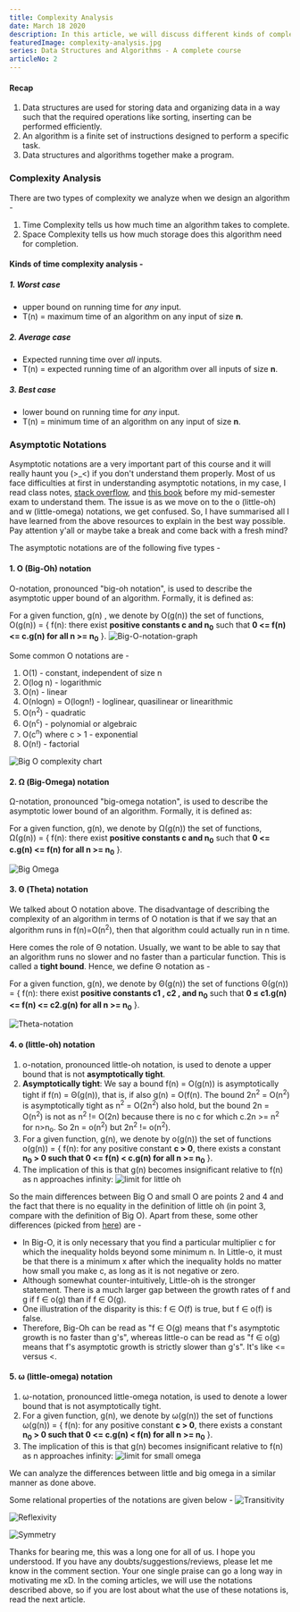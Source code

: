 ```yaml
---
title: Complexity Analysis
date: March 18 2020
description: In this article, we will discuss different kinds of complexity analysis like the worst case, best case, and average case. We will also discuss various asymptotic notations which will enable us to analyze the performance of programs.
featuredImage: complexity-analysis.jpg
series: Data Structures and Algorithms - A complete course
articleNo: 2
---
```

#### Recap
1. Data structures are used for storing data and organizing data in a way such that the required operations like sorting, inserting can be performed efficiently.
2. An algorithm is a finite set of instructions designed to perform a specific task.
3. Data structures and algorithms together make a program.

### Complexity Analysis
There are two types of complexity we analyze when we design an algorithm  -
1. Time Complexity tells us how much time an algorithm takes to complete.
2. Space Complexity tells us how much storage does this algorithm need for completion.

#### Kinds of time complexity analysis -
##### 1. Worst case
- upper bound on running time for *any* input. 
- T(n) = maximum time of an algorithm on any input of size **n**.

##### 2. Average case
- Expected running time over *all* inputs.
- T(n) = expected running time of an algorithm over all inputs of size **n**.

##### 3. Best case
- lower bound on running time for *any* input.
- T(n) = minimum time of an algorithm on any input of size **n**.

### Asymptotic Notations
Asymptotic notations are a very important part of this course and it will really haunt you (>_<) if you don't understand them properly. Most of us face difficulties at first in understanding asymptotic notations, in my case, I read class notes, [stack overflow](https://stackoverflow.com/questions/1364444/difference-between-big-o-and-little-o-notation), and [this book](https://github.com/CodeClub-JU/Introduction-to-Algorithms-CLRS/blob/master/Introduction%20to%20Algorithms%20-%203rd%20Edition.pdf) before my mid-semester exam to understand them. The issue is as we move on to the o (little-oh) and w (little-omega) notations, we get confused. So, I have summarised all I have learned from the above resources to explain in the best way possible.  Pay attention y'all or maybe take a break and come back with a fresh mind?

The asymptotic notations are of the following five types -
#### 1. O (Big-Oh) notation
O-notation, pronounced "big-oh notation", is used to describe the asymptotic upper bound of an algorithm. Formally, it is defined as:

For a given function, g(n) , we denote by O(g(n)) the set of functions,
O(g(n)) = { f(n): there exist **positive constants c and n<sub>0</sub>** such that
**0 <= f(n) <= c.g(n) for all n >= n<sub>0</sub>** }.
![Big-O-notation-graph](https://dev-to-uploads.s3.amazonaws.com/i/m7acz08xwugmq2vh3gm7.png)

Some common O notations are -
1. O(1) - constant, independent of size n
2. O(log n) - logarithmic
3. O(n) - linear
4. O(nlogn) = O(logn!) - loglinear, quasilinear or linearithmic
5. O(n<sup>2</sup>) - quadratic
6. O(n<sup>c</sup>) - polynomial or algebraic
7. O(c<sup>n</sup>) where c > 1 - exponential
8. O(n!) - factorial

![Big O complexity chart](https://dev-to-uploads.s3.amazonaws.com/i/aixxzxil4rn7kr38nrn3.png)

#### 2. Ω (Big-Omega) notation
Ω-notation, pronounced "big-omega notation", is used to describe the asymptotic lower bound of an algorithm. Formally, it is defined as:

For a given function, g(n), we denote by Ω(g(n)) the set of functions,
Ω(g(n)) = { f(n): there exist **positive constants c and n<sub>0</sub>** such that 
**0 <= c.g(n) <= f(n) for all n >= n<sub>0</sub>** }. 

![Big Omega](https://dev-to-uploads.s3.amazonaws.com/i/vs3tlsw98c9ixq14uz0i.png)

#### 3. Θ (Theta) notation
We talked about O notation above. The disadvantage of describing the complexity of an algorithm in terms of O notation is that if we say that an algorithm runs in f(n)=O(n<sup>2</sup>), then that algorithm could actually run in n time.

Here comes the role of Θ notation. Usually, we want to be able to say that an algorithm runs no slower and no faster than a particular function. This is called a **tight bound**. Hence, we define Θ notation as -

For a given function, g(n), we denote by Θ(g(n)) the set of
functions
Θ(g(n)) = { f(n): there exist **positive constants c1 , c2 , and n<sub>0</sub>** such that **0 ≤ c1.g(n) <= f(n) <= c2.g(n) for all n >= n<sub>0</sub>** }.

![Theta-notation](https://dev-to-uploads.s3.amazonaws.com/i/gswj37ipze0qbdinr3tr.png)

#### 4. o (little-oh) notation

1. o-notation, pronounced little-oh notation, is used to denote a upper bound that is not **asymptotically tight**.
2. **Asymptotically tight**: We say a bound f(n) = O(g(n)) is asymptotically tight if f(n) = Θ(g(n)), that is, if also g(n) = O(f(n). The bound 2n<sup>2</sup> = O(n<sup>2</sup>) is asymptotically tight as n<sup>2</sup> = O(2n<sup>2</sup>) also hold, but the bound 2n = O(n<sup>2</sup>) is not as n<sup>2</sup> != O(2n) because there is no c for which c.2n >= n<sup>2</sup> for n>n<sub>o</sub>. So 2n = o(n<sup>2</sup>) but 2n<sup>2</sup> != o(n<sup>2</sup>).
3.  For a given function, g(n), we denote by o(g(n)) the set of functions
o(g(n)) = { f(n): for any positive constant **c > 0**, there exists a constant **n<sub>0</sub> > 0 such that 0 <= f(n) < c.g(n) for all n >= n<sub>0</sub>** }.
4. The implication of this is that g(n) becomes insignificant relative to f(n) as n approaches infinity: 
![limit for little oh](https://dev-to-uploads.s3.amazonaws.com/i/b2n7wi9zwkzwciisogi3.png)

So the main differences between Big O and small O are points 2 and 4 and the fact that there is no equality in the definition of little oh (in point 3, compare with the definition of Big O). Apart from these, some other differences (picked from [here](https://stackoverflow.com/questions/1364444/difference-between-big-o-and-little-o-notation)) are -
- In Big-O, it is only necessary that you find a particular multiplier c for which the inequality holds beyond some minimum n. In Little-o, it must be that there is a minimum x after which the inequality holds no matter how small you make c, as long as it is not negative or zero.
- Although somewhat counter-intuitively, Little-oh is the stronger statement. There is a much larger gap between the growth rates of f and g if f ∈ o(g) than if f ∈ O(g).
- One illustration of the disparity is this: f ∈ O(f) is true, but f ∈ o(f) is false.
- Therefore, Big-Oh can be read as "f ∈ O(g) means that f's asymptotic growth is no faster than g's", whereas little-o can be read as "f ∈ o(g) means that f's asymptotic growth is strictly slower than g's". It's like <= versus <.

#### 5. ω (little-omega) notation
1. ω-notation, pronounced little-omega notation, is used to denote a lower bound that is not asymptotically tight.
2. For a given function, g(n), we denote by ω(g(n)) the set of functions
ω(g(n)) = { f(n): for any positive constant **c > 0**, there exists a constant **n<sub>0</sub> > 0 such that 0 <= c.g(n) < f(n) for all n >= n<sub>0</sub>** }.
3. The implication of this is that g(n) becomes insignificant relative to f(n) as n approaches infinity:
![limit for small omega](https://dev-to-uploads.s3.amazonaws.com/i/mwof78w8th740wiuvnwz.png)

We can analyze the differences between little and big omega in a similar manner as done above.

Some relational properties of the notations are given below -
![Transitivity](https://dev-to-uploads.s3.amazonaws.com/i/bliombyq2d56saqoj6k8.png)

![Reflexivity](https://dev-to-uploads.s3.amazonaws.com/i/24b25nqi3obt0s8ujs7g.png)

![Symmetry](https://dev-to-uploads.s3.amazonaws.com/i/g6ouyqv0f6p8kzm3actm.png)

Thanks for bearing me, this was a long one for all of us. I hope you understood. If you have any doubts/suggestions/reviews, please let me know in the comment section. Your one single praise can go a long way in motivating me xD. In the coming articles, we will use the notations described above, so if you are lost about what the use of these notations is, read the next article.